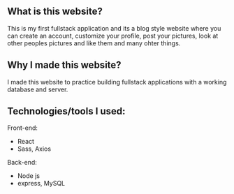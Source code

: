 ## What is this website?

This is my first fullstack application and its a blog style website where you can create an account, customize your profile, post your pictures, look at other peoples pictures and like them and many ohter things. 


## Why I made this website?

I made this website to practice building fullstack applications with a working database and server.


## Technologies/tools I used:

Front-end: 
- React
- Sass, Axios

Back-end:
- Node js
- express, MySQL
